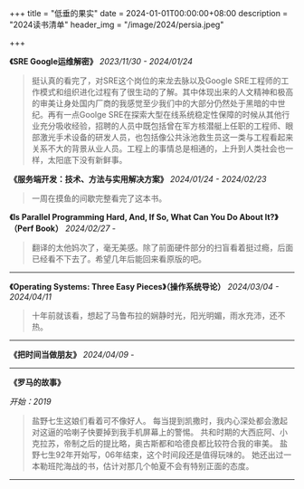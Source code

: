 +++
title = "低垂的果实"
date = 2024-01-01T00:00:00+08:00
description = "2024读书清单"
header_img = "/image/2024/persia.jpeg"

+++

**《SRE Google运维解密》** *2023/11/30 - 2024/01/24*

> 挺认真的看完了，对SRE这个岗位的来龙去脉以及Google SRE工程师的工作模式和组织进化过程有了很生动的了解。其中体现出来的人文精神和极高的审美让身处国内厂商的我感觉至少我们中的大部分仍然处于黑暗的中世纪。再有一点Goolge SRE在探索大型在线系统稳定性保障的时候从其他行业充分吸收经验，招聘的人员中既包括曾在军方核潜艇上任职的工程师、眼部激光手术设备的研发人员，也包括像公共泳池救生员这一类与工程看起来关系不大的背景从业人员。工程上的事情总是相通的，上升到人类社会也一样，太阳底下没有新鲜事。

**《服务端开发：技术、方法与实用解决方案》** *2024/01/24 - 2024/02/23*

> 一周在摸鱼的间歇完整看完了这本书。

**《Is Parallel Programming Hard, And, If So, What Can You Do About It?》（Perf Book）** *2024/02/27 -*

> 翻译的太他妈次了，毫无美感。除了前面硬件部分的扫盲看着挺过瘾，后面已经看不下去了。希望几年后能回来看原版的吧。

---

**《Operating Systems: Three Easy Pieces》（操作系统导论）**  *2024/03/04 - 2024/04/11*
> 十年前就该看，想起了马鲁布拉的娴静时光，阳光明媚，雨水充沛，还不热。

---

**《把时间当做朋友》** *2024/04/09 -*

---

**《罗马的故事》**

*开始：2019*
> 盐野七生这娘们看着可不像好人。
> 每当提到凯撒时，我内心深处都会激起对这逼的哈喇子快要掉到我手机屏幕上的警惕。
> 共和时期的大西庇阿、小克拉苏，帝制之后的提比略，奥古斯都和哈德良都比较符合我的审美。
> 盐野七生92年开始写，06年结束，这个时间段还是值得玩味的。
> 她还出过一本勒班陀海战的书，估计对那几个帕夏不会有特别正面的态度。
---
